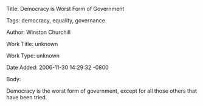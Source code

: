 Title:  Democracy is Worst Form of Government

Tags:   democracy, equality, governance

Author: Winston Churchill

Work Title: unknown

Work Type: unknown

Date Added: 2006-11-30 14:29:32 -0800

Body: 

Democracy is the worst form of government, except for all those others that have been tried.

